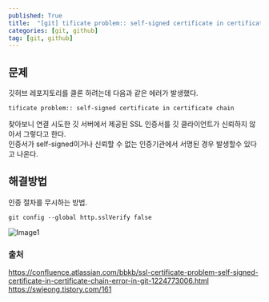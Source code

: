 ```yaml
---
published: True
title:  "[git] tificate problem:: self-signed certificate in certificate chain"
categories: [git, github]
tag: [git, github]
---
```




## 문제 
깃허브 레포지토리를 클론 하려는데 다음과 같은 에러가 발생했다.  

```tificate problem:: self-signed certificate in certificate chain```  

찾아보니 연결 시도한 깃 서버에서 제공된 SSL 인증서를 깃 클라이언트가 신뢰하지 않아서 그렇다고 한다.  
인증서가 self-signed이거나 신뢰할 수 없는 인증기관에서 서명된 경우 발생할수 있다고 나온다.

## 해결방법

인증 절차를 무시하는 방법.

```
git config --global http.sslVerify false
```

![Image1](/images/2023-12-01-git_self_signed_certificate_01.png)

### 출처  

<https://confluence.atlassian.com/bbkb/ssl-certificate-problem-self-signed-certificate-in-certificate-chain-error-in-git-1224773006.html>  
<https://swjeong.tistory.com/161>  
